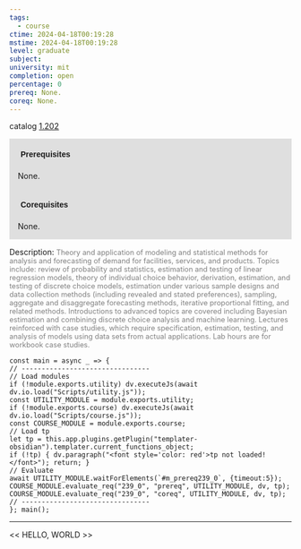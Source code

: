 ```yaml
---
tags:
  - course
ctime: 2024-04-18T00:19:28
mstime: 2024-04-18T00:19:28
level: graduate
subject: 
university: mit
completion: open
percentage: 0
prereq: None.
coreq: None.
---
```


catalog [1.202](http://student.mit.edu/catalog/m1b.html#1.202)

<span style="display: block; padding: 15px; background-color: rgb(100, 100, 100, 0.2);"><font id="m_prereq239_0" style="display: block; font-family: Arial, sans-serif; font-weight: bold; padding: 5px">Prerequisites</font><br><span id="prereq239_0">None.</span></span>
<span style="display: block; padding: 15px; background-color: rgb(100, 100, 100, 0.2);"><font id="m_coreq239_0" style="display: block; font-family: Arial, sans-serif; font-weight: bold; padding: 5px">Corequisites</font><br><span id="coreq239_0">None.</span></span>

<font style="">Description:</font>
<font style="color: grey; font-size: 0.8rem;">Theory and application of modeling and statistical methods for analysis and forecasting of demand for facilities, services, and products. Topics include: review of probability and statistics, estimation and testing of linear regression models, theory of individual choice behavior, derivation, estimation, and testing of discrete choice models, estimation under various sample designs and data collection methods (including revealed and stated preferences), sampling, aggregate and disaggregate forecasting methods, iterative proportional fitting, and related methods. Introductions to advanced topics are covered including Bayesian estimation and combining discrete choice analysis and machine learning. Lectures reinforced with case studies, which require specification, estimation, testing, and analysis of models using data sets from actual applications. Lab hours are for workbook case studies.</font>

```dataviewjs
const main = async _ => {
// --------------------------------
// Load modules
if (!module.exports.utility) dv.executeJs(await dv.io.load("Scripts/utility.js"));
const UTILITY_MODULE = module.exports.utility;
if (!module.exports.course) dv.executeJs(await dv.io.load("Scripts/course.js"));
const COURSE_MODULE = module.exports.course;
// Load tp
let tp = this.app.plugins.getPlugin("templater-obsidian").templater.current_functions_object;
if (!tp) { dv.paragraph("<font style='color: red'>tp not loaded!</font>"); return; }
// Evaluate
await UTILITY_MODULE.waitForElements(`#m_prereq239_0`, {timeout:5});
COURSE_MODULE.evaluate_req("239_0", "prereq", UTILITY_MODULE, dv, tp);
COURSE_MODULE.evaluate_req("239_0", "coreq", UTILITY_MODULE, dv, tp);
// --------------------------------
}; main();
```

---

<< HELLO, WORLD >>
